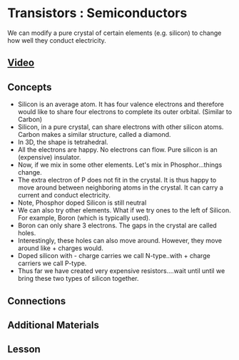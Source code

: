 # Transistors : Semiconductors
We can modify a pure crystal of certain elements (e.g. silicon) to change how well they conduct electricity.

## [Video](https://vimeo.com/1032460818)

## Concepts
- Silicon is an average atom. It has four valence electrons and therefore would like to share four electrons to complete its outer orbital. (Similar to Carbon)
- Silicon, in a pure crystal, can share electrons with other silicon atoms. Carbon makes a similar structure, called a diamond.
- In 3D, the shape is tetrahedral.
- All the electrons are happy. No electrons can flow. Pure silicon is an (expensive) insulator.
- Now, if we mix in some other elements. Let's mix in Phosphor...things change.
- The extra electron of P does not fit in the crystal. It is thus happy to move around between neighboring atoms in the crystal. It can carry a current and conduct electricity.
- Note, Phosphor doped Silicon is still neutral
- We can also try other elements. What if we try ones to the left of Silicon. For example, Boron (which is typically used).
- Boron can only share 3 electrons. The gaps in the crystal are called holes.
- Interestingly, these holes can also move around. However, they move around like + charges would.
- Doped silicon with - charge carries we call N-type..with + charge carriers we call P-type.
- Thus far we have created very expensive resistors....wait until until we bring these two types of silicon together.

## Connections

## Additional Materials

## Lesson
